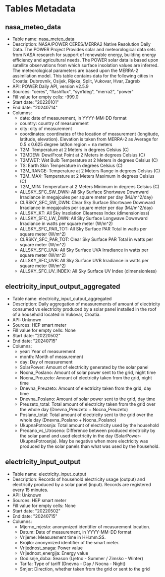 # Tables Metadata

## nasa_meteo_data

- Table name: nasa_meteo_data
- Description: NASA/POWER CERES/MERRA2 Native Resolution Daily Data. The POWER Project
Provides solar and meteorological data sets from NASA research for support of renewable energy, 
building energy efficiency and agricultural needs. The POWER solar data is based upon satellite 
observations from which surface insolation values are inferred. The meteorological parameters 
are based upon the MERRA-2 assimilation model. This table contains data for the following cities
in Croatia: Dubrovnik, Osijek, Rijeka, Split, Vukovar, Hvar, Zagreb
- API: POWER Daily API, version v2.5.9
- Sources: "ceres", "flashflux", "syn1deg", "merra2", "power"
- Fill value for empty cells: -999.0
- Start date: "20220101"
- End date: "20240714"
- Columns:
    * date: date of measurement, in YYYY-MM-DD format
    * country: country of measurement
    * city: city of measurement
    * coordinates: coordinates of the location of measurement (longitude, latitude, elevation). Elevation 
    is taken from MERRA-2 as Average for 0.5 x 0.625 degree lat/lon region = na meters
    * T2M: Temperature at 2 Meters in degrees Celsius (C)
    * T2MDEW: Dew/Frost Point at 2 Meters in degrees Celsius (C)
    * T2MWET: Wet Bulb Temperature at 2 Meters in degrees Celsius (C)
    * TS: Earth Skin Temperature in degrees Celsius (C)
    * T2M_RANGE: Temperature at 2 Meters Range in degrees Celsius (C)
    * T2M_MAX: Temperature at 2 Meters Maximum in degrees Celsius (C)
    * T2M_MIN: Temperature at 2 Meters Minimum in degrees Celsius (C)
    * ALLSKY_SFC_SW_DWN: All Sky Surface Shortwave Downward Irradiance in megajoules per square meter per day (MJ/m^2/day)
    * CLRSKY_SFC_SW_DWN: Clear Sky Surface Shortwave Downward Irradiance in megajoules per square meter per day (MJ/m^2/day)
    * ALLSKY_KT: All Sky Insolation Clearness Index (dimensionless)
    * ALLSKY_SFC_LW_DWN: All Sky Surface Longwave Downward Irradiance in watts per square meter (W/m^2)
    * ALLSKY_SFC_PAR_TOT: All Sky Surface PAR Total in watts per square meter (W/m^2)
    * CLRSKY_SFC_PAR_TOT: Clear Sky Surface PAR Total in watts per square meter (W/m^2)
    * ALLSKY_SFC_UVA: All Sky Surface UVA Irradiance in watts per square meter (W/m^2)
    * ALLSKY_SFC_UVB: All Sky Surface UVB Irradiance in watts per square meter (W/m^2)
    * ALLSKY_SFC_UV_INDEX: All Sky Surface UV Index (dimensionless)

## electricity_input_output_aggregated

- Table name: electricity_input_output_aggregated
- Description: Daily aggregation of measurements of amount of electricity consumed vs electricity produced 
by a solar panel installed in the roof of a household located in Vukovar, Croatia.
- API: Unknown
- Sources: HEP smart meter
- Fill value for empty cells: None
- Start date: "20220502"
- End date: "20240715"
- Columns:
    * year: Year of measurement
    * month: Month of measurement
    * day: Day of measurement
    * SolarPower: Amount of electricity generated by the solar panel
    * Nocna_Poslano: Amount of solar power sent to the grid, night time
    * Nocna_Preuzeto: Amount of electricity taken from the grid, night time
    * Dnevna_Preuzeto: Amount of electricity taken from the grid, day time
    * Dnevna_Poslano: Amount of solar power sent to the grid, day time
    * Preuzeto_total: Total amount of electricity taken from the grid over the whole day (Dnevna_Preuzeto + Nocna_Preuzeto)
    * Poslano_total: Total amount of electricity sent to the grid over the whole day (Dnevna_Poslano + Nocna_Poslano)
    * UkupnaPotrosnja: Total amount of electricity used by the household
    * Predano_vs_Utroseno: Difference between produced electricity by the solar panel and used 
    electricity in the day (SolarPower-UkupnaPotrosnja). May be negative when more electricity 
    was produced by the solar panels than what was used by the household.



## electricity_input_output

- Table name: electricity_input_output
- Description: Records of household electricity usage (output) and electricity produced by a 
solar panel (input). Records are registered every 15 minutes.
- API: Unknown
- Sources: HEP smart meter
- Fill value for empty cells: None
- Start date: "20220502"
- End date: "20240715"
- Columns:
    * Mjerno_mjesto: anonymized identifier of measurement location.
    * Datum: Date of measurement, in YYYY-MM-DD format
    * Vrijeme: Measurement time in HH:mm:SS.
    * Brojilo: anonymized identifier of the smart meter.
    * Vrijednost_snaga: Power value
    * Vrijednost_energija: Energy value
    * Godisnje_doba: Season (Ljetno - Summer / Zimsko - Winter)
    * Tarifa: Type of tariff (Dnevna - Day / Nocna - Night)
    * Smjer: Direction, whether taken from the grid or sent to the grid
